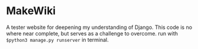 # MakeWiki
A tester website for deepening my understanding of Django. This code is no where near  complete, but serves as a challenge to 
overcome. run with ```$python3 manage.py runserver``` in terminal.
